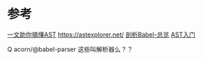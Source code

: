 # 参考
[一文助你搞懂AST](https://segmentfault.com/a/1190000023389980)
https://astexplorer.net/
[剖析Babel-总览](http://www.alloyteam.com/2017/04/analysis-of-babel-babel-overview/)
[AST入门](https://www.cnblogs.com/hanyanling/p/13246736.html)


Q
acorn/@babel-parser 这些叫解析器么？？